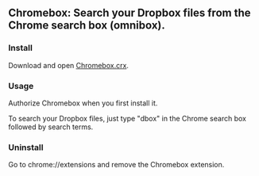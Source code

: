## Chromebox: Search your Dropbox files from the Chrome search box (omnibox).

### Install

Download and open [Chromebox.crx](https://github.com/holdenmatt/Chromebox/raw/master/Chromebox.crx).

### Usage

Authorize Chromebox when you first install it.

To search your Dropbox files, just type "dbox" in the Chrome search box followed by search terms.

### Uninstall

Go to chrome://extensions and remove the Chromebox extension.